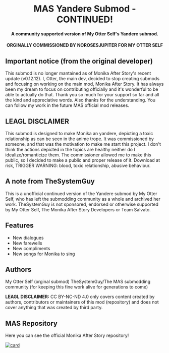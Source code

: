 <h1 align="center">MAS Yandere Submod - CONTINUED!</h1>
<h4 align="center">A community supported version of My Otter Self's Yandere submod.</h3>

<h4 align="center">ORGINALLY COMMISSIONED BY NOROSESJUPITER FOR MY OTTER SELF</h4>

## Important notice (from the original developer)

This submod is no longer mantained as of Monika After Story's recent update (v0.12.12). I, Otter, the main dev, decided to stop creating submods and focusing on working on the main mod, Monika After Story. It has always been my dream to focus on contributing officially and it's wonderful to be able to actually do that. Thank you so much for your support so far and all the kind and appreciative words. Also thanks for the understanding. You can follow my work in the future MAS official mod releases.

## LEAGL DISCLAIMER

This submod is designed to make Monika an yandere, depicting a toxic relationship as can be seen in the anime trope.
It was commissioned by someone, and that was the motivation to make me start this project.
I don't think the actions depicted in the topics are healthy neither do I idealize/romanticize them. 
The commissioner allowed me to make this public, so I decided to make a public and proper release of it.
Download at risk, TRIGGER WARNING: blood, toxic relationship, abusive behaviour.

## A note from TheSystemGuy
This is a unofficial continued version of the Yandere submod by My Otter Self, who has left the submodding community as a whole and archived her work. TheSystemGuy is not sponsored, endorsed or otherwise supported by My Otter Self, The Monika After Story Developers or Team Salvato.


## Features

  * New dialogues
  * New farewells
  * New compliments
  * New songs for Monika to sing

## Authors
My Otter Self (orginal submod)
TheSystemGuy/The MAS submodding community (for keeping this fine work alive for generations to come)

**LEAGL DISCLAIMER:** CC BY-NC-ND 4.0 only covers content created by authors, contributors or maintainers of this mod (repository) and does not cover
anything that was created by third party.

## MAS Repository
Here you can see the official Monika After Story repository!

[![card](https://github-readme-stats.vercel.app/api/pin/?username=Monika-After-Story&repo=MonikaModDev)](https://github.com/Monika-After-Story/MonikaModDev)

